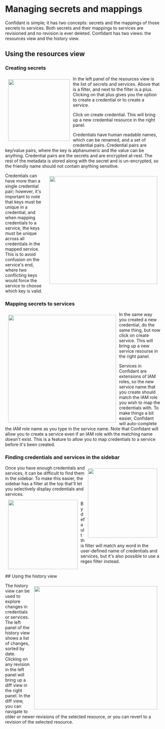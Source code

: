 # Managing secrets and mappings

Confidant is simple; it has two concepts: secrets and the mappings of those
secrets to services. Both secrets and their mappings to services are revisioned
and no revision is ever deleted. Confidant has two views: the resources view
and the history view.

## Using the resources view

### Creating secrets

<img src='/images/interface-create.png' width="200" style="float: left; margin: 10px"></img>

In the left panel of the resources view is the list of secrets and services.
Above that is a filter, and next to the filter is a plus. Clicking on that plus
gives you the option to create a credential or to create a service.

Click on create credential. This will bring up a new credential resource in the
right panel.

Credentials have human readable names, which can be renamed, and a
set of credential pairs. Credential pairs are key/value pairs, where the key is
alphanumeric and the value can be anything. Credential pairs are the secrets
and are encrypted at-rest. The rest of the metadata is stored along with the secret
and is un-encrypted, so the friendly name should not contain anything sensitive.

<img src='/images/interface-new-credential.png' width="350" style="float: right; margin: 10px"></img>

Credentials can have more than a single credential pair; however, it's
important to note that keys must be unique in a credential, and when mapping
credentials to a service, the keys must be unique across all credentials in
the mapped service. This is to avoid confusion on the service's end, where two
conflicting keys would force the service to choose which key is valid.

### Mapping secrets to services

<img src='/images/interface-new-service.png' width="350" style="float: left; margin: 10px"></img>

In the same way you created a new credential, do the same thing, but now click
on create service. This will bring up a new service resourse in the right
panel.

Services in Confidant are extensions of IAM roles, so the new service
name that you create should match the IAM role you wish to map the credentials
with. To make things a bit easier, Confidant will auto-complete the IAM role
name as you type in the service name. Note that Confidant will allow you to
create a service even if an IAM role with the matching name doesn't exist. This
is a feature to allow you to map credentials to a service before it's been
created.

### Finding credentials and services in the sidebar

<img src='/images/interface-filter.png' width="225" style="float: right; margin: 10px"></img>

Once you have enough credentials and services, it can be difficult to find them
in the sidebar. To make this easier, the sidebar has a filter at the top
that'll let you selectively display credentials and services.
<img src='/images/interface-filter-with-regex.png' width="225" style="float: left; margin: 10px"></img>

By default this filter will match any word in the user-defined name of
credentials and services, but it's also possible to use a regex filter instead.

<br>
## Using the history view

<img src='/images/interface-history.png' width="400" style="float: right; margin: 10px"></img>

The history view can be used to explore changes in credentials or services. The
left panel of the history view shows a list of changes, sorted by date.
Clicking on any revision in the left panel will bring up a diff view in the
right panel. In the diff view, you can navigate to older or newer revisions of
the selected resource, or you can revert to a revision of the selected
resource.
